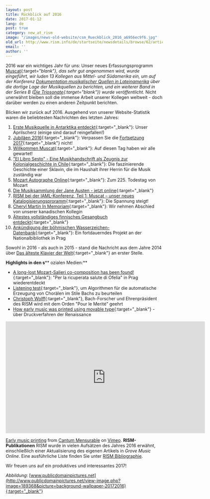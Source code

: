 ```yaml
---
layout: post
title: Rückblick auf 2016
date: 2017-01-12
lang: de
post: true
category: new_at_rism
image: "/images/news-old-website/csm_Rueckblick_2016_a6956ec9f6.jpg"
old_url: http://www.rism.info/de/startseite/newsdetails/browse/62/article/64/looking-back-on-2016.html
email: ''
author: ''
---
```


2016 war ein wichtiges Jahr für uns: Unser neues Erfassungsprogramm [Muscat](/new_at_rism/2016/11/14/welcome-muscat.html){:target="_blank"}, das sehr gut angenommen wird, wurde eingeführt, wir luden 13 Kollegen aus Mittel- und Südamerika ein, um auf der Konferenz [Dokumentation musikalischer Quellen in Lateinamerika](/publications/conferences/latin-america-conference-2016.html) über die dortige Lage der Musikquellen zu berichten, und ein weiterer Band in der Series B ([_Die Triosonate_](/new_publications/2016/12/02/new-volume-in-series-b-published-trio-sonatas.html){:target="_blank"}) wurde veröffentlicht_._ Nicht unerwähnt bleiben soll die immense Arbeit unserer Kollegen weltweit - doch darüber werden zu einen anderen Zeitpunkt berichten.

Blicken wir zurück auf 2016. Ausgehend von unserer Website-Statistik waren die beliebtesten Nachrichten des letzten Jahres:

1. [Erste Musikquelle in Antarktika entdeckt](/rediscovered/2016/04/01/first-music-manuscript-discovered-in-antarctica.html){:target="_blank"}: Unser Aprilscherz (einige sind darauf reingefallen!)
2. [Jubiläen 2016](/new_at_rism/2016/01/04/musical-anniversaries-in-2016.html){:target="_blank"}: Verpassen Sie die [Fortsetzung 2017](/new_at_rism/2017/01/10/musical-anniversaries-in-2017.html){:target="_blank"} nicht!
3. [Willkommen Muscat](/new_at_rism/2016/11/14/welcome-muscat.html){:target="_blank"}: Auf diesen Tag haben wir alle gewartet!
4. ["El Libro Sesto" - Eine Musikhandschrift als Zeugnis zur Kolonialgeschichte in Chile](/in_the_news/2016/02/25/18thcentury-music-manuscript-libro-sesto-tells-of.html){:target="_blank"}: Die faszinierende Geschichte einer Sklavin, die im Haushalt ihrer Herrin für die Musik zuständig war
5. [Mozart Autographe Online](/library_collections/2016/12/05/mozart-autographs-online.html){:target="_blank"}: Zum 225. Todestag von Mozart
6. [Die Musiksammlung der Jane Austen - jetzt online](/electronic_resources/2016/03/21/jane-austens-music-collection-now-online.html){:target="_blank"}
7. [RISM bei der IAML-Konferenz, Teil 1: Muscat – unser neues Katalogisierungsproramm](/new_at_rism/2016/07/21/rism-at-iaml-part-1-muscat-almost-ready-to-go.html){:target="_blank"}: Die Spannung steigt!
8. [Cheryl Martin In Memoriam](/in_memoriam/2016/11/23/remembering-cheryl-martin.html){:target="_blank"}: Wir nehmen Abschied von unserer kanadischen Kollegin
9. [Ältestes vollständiges finnisches Gesangbuch entdeckt](/rediscovered/2016/01/07/oldest-complete-finnish-songbook-discovered-in.html){:target="_blank"}
10. [Ankündigung der böhmischen Wasserzeichen-Datenbank](/electronic_resources/2016/02/22/announcing-the-bohemian-watermark-database.html){:target="_blank"}: Ein fortdauerndes Projekt an der Nationalbibliothek in Prag


Sowohl in 2016 - als auch in 2015 - stand die Nachricht aus dem Jahre 2014 über [Das älteste Klavier der Welt](/rediscovered/2014/05/28/listen-to-the-worlds-oldest-piano.html){:target="_blank"} an erster Stelle.

**Highlights in den s**** ozialen Medien:**

- [A long-lost Mozart-Salieri co-composition has been found!](https://www.facebook.com/RISM.info/posts/1097092090331634){:target="_blank"}: "Per la ricuperata salute di Ofelia" in Prag wiederentdeckt
- [Listening test](https://www.facebook.com/RISM.info/posts/1339554582752049){:target="_blank"}, um Algorithmen für die automatische Erzeugung von Chorälen im Stile Bachs zu beurteilen
- [Christoph Wolff](https://www.facebook.com/RISM.info/posts/1194654977242011){:target="_blank"}, Bach-Forscher und Ehrenpräsident des RISM wird mit dem Orden "Pour le Merité" geehrt
- [How early music was printed using movable type](https://www.facebook.com/RISM.info/posts/1104831692891007){:target="_blank"} - über Druckverfahren der Renaissance


<iframe src="https://player.vimeo.com/video/101737669" width="640" height="360" frameborder="0" webkitallowfullscreen mozallowfullscreen allowfullscreen></iframe>

[Early music printing](https://vimeo.com/101737669) from [Cantum Mensurable](https://vimeo.com/luiscfhenriques) on [Vimeo](https://vimeo.com).
**RISM-Publikationen**
RISM wurde in vielen Aufsätzen des Jahres 2016 erwähnt, einschließlich einer Aktualisierung des eigenen Artikels in _Grove Music Online_. Eine ausführliche Liste finden Sie unter [RISM Bibliographie](/publications/bibliography.html#c2606).


Wir freuen uns auf ein produktives und interessantes 2017!

_Abbildung_: [www.publicdomainpictures.net](http://www.publicdomainpictures.net/view-image.php?image=189368&picture=background-wallpaper-20172016){:target="_blank"}

